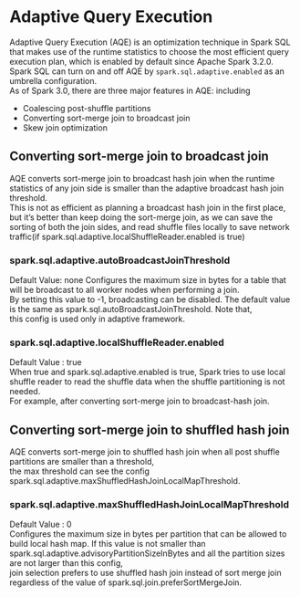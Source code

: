 # Adaptive Query Execution
Adaptive Query Execution (AQE) is an optimization technique in Spark SQL that makes use of the runtime statistics to choose the most efficient query execution plan, which is enabled by default since Apache Spark 3.2.0.  
Spark SQL can turn on and off AQE by `spark.sql.adaptive.enabled` as an umbrella configuration.  
As of Spark 3.0, there are three major features in AQE: including  
- Coalescing post-shuffle partitions
- Converting sort-merge join to broadcast join
- Skew join optimization



## Converting sort-merge join to broadcast join
AQE converts sort-merge join to broadcast hash join when the runtime statistics of any join side is smaller than the adaptive broadcast hash join threshold.  
This is not as efficient as planning a broadcast hash join in the first place, but it’s better than keep doing the sort-merge join, as we can save the sorting of both the join sides, and read shuffle files locally to save network traffic(if spark.sql.adaptive.localShuffleReader.enabled is true)  

### spark.sql.adaptive.autoBroadcastJoinThreshold
Default Value: none	
Configures the maximum size in bytes for a table that will be broadcast to all worker nodes when performing a join.  
By setting this value to -1, broadcasting can be disabled. The default value is the same as spark.sql.autoBroadcastJoinThreshold. Note that,  
this config is used only in adaptive framework.

### spark.sql.adaptive.localShuffleReader.enabled
Default Value : true  
When true and spark.sql.adaptive.enabled is true, Spark tries to use local shuffle reader to read the shuffle data when the shuffle partitioning is not needed.  
For example, after converting sort-merge join to broadcast-hash join.

## Converting sort-merge join to shuffled hash join
AQE converts sort-merge join to shuffled hash join when all post shuffle partitions are smaller than a threshold,  
the max threshold can see the config spark.sql.adaptive.maxShuffledHashJoinLocalMapThreshold.

### spark.sql.adaptive.maxShuffledHashJoinLocalMapThreshold	
Default Value : 0	
Configures the maximum size in bytes per partition that can be allowed to build local hash map. If this value is not smaller than spark.sql.adaptive.advisoryPartitionSizeInBytes and all the partition sizes are not larger than this config,  
join selection prefers to use shuffled hash join instead of sort merge join regardless of the value of spark.sql.join.preferSortMergeJoin.